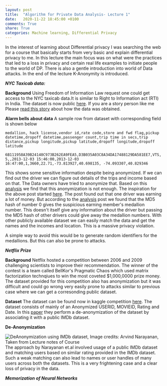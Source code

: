 ```yaml
---
layout: post
title:  "Algorithm for Private Data Analysis- Lecture 1"
date:   2020-11-22 18:45:00 +0100
comments: True
share: True
categories: Machine learning, Differential Privacy
---
```


In the interest of learning about Differential privacy I was searching the web for a course that basically starts from very basic and explain differential privacy to me. In this lecture the main focus was on what were the practices that led to a loss in privacy and certain real life examples to initiate people to the world of DP. There is also a gentle introduction into world of Data attacks. In the end of the lecture K-Anonymity is introduced. 

***NYC Taxicab data:***

**Background**
Using Freedom of Information Law request one could get access to the NYC taxicab data.It is similar to Right to Information act (RTI) in India. The dataset is now public [here](http://www.andresmh.com/nyctaxitrips/). If you are a story person like me Please [read this story](https://chriswhong.com/open-data/foil_nyc_taxi/) about how the data was obtained. 

**Alarm bells about data**
A sample row from dataset with corresponding field is shown below

```medallion, hack license,vendor id,rate code,store and fwd flag,pickup datetime,dropoff datetime,passenger count,trip time in secs,trip distance,pickup longitude,pickup latitude,dropoff longitude,dropoff latitude```

```6B111958A39B24140C973B262EA9FEA5,D3B035A03C8A34DA17488129DA581EE7,VTS,5,,2013-12-03 15:46:00,2013-12-03 16:47:00,1,3660,22.71,-73.813927,40.698135, -74.093307,40.829346```

This shows some sensitive information despite being anonymized. If we can find out the driver we can figure out details of the trips and income based on that. The Data owners have tried to anonymize that. Based on this [analysis](https://tech.vijayp.ca/of-taxis-and-rainbows-f6bc289679a1) we find that this anonymization is not enough. The inspiration for the above post started [here](https://www.reddit.com/r/bigquery/comments/28ialf/173_million_2013_nyc_taxi_rides_shared_on_bigquery/cicr3n2?utm_source=share&utm_medium=web2x&context=3).  The post found out that one driver was earning a lot of money. But according to the [analysis](https://tech.vijayp.ca/of-taxis-and-rainbows-f6bc289679a1) post we found that the MD5 hash of number 0 gives the suspicious earning member's medallion number. This doesn't itself give any information about the driver but passing the MD5 hash of other drivers could give away the medallion numbers. With other publicly available dataset we can easily match the data and get the names and the incomes and location. This is a massive privacy violation.

A simple way to avoid this would be to generate random identifiers for the medallions. But this can also be prone to attacks. 

***Netflix Prize***

**Background**
Netflix hosted a competition between 2006 and 2009 challenging scientists to improve their recommendation. The winner of the contest is a team called BellKor's Pragmatic Chaos which used matrix factorization technqiues to win the most coveted $1,000,0000 prize money. The dataset provided for this competition also has anonymization but it was difficult and could go wrong very easily prone to attacks similar to previous case where we can get a corresonding public dataset. 

**Dataset**
The dataset can be found now in kaggle competition [here](https://www.kaggle.com/netflix-inc/netflix-prize-data). The dataset consists of mainly of an Anonymized USERID, MOVIEID, Rating and Date. In this [paper](https://www.cs.utexas.edu/~shmat/shmat_oak08netflix.pdf) they perform a de-anonymization of the dataset by associating it with a public IMDb dataset. 

**De-Anonymization**

![DeAnonymization using IMDb dataset, Image credits: Arvind Narayanan, Taken from Lecture notes of Course](/ml/DP/DeAnon.png)
The approach by Narayanan et.al involved usage of a public IMDb dataset and matching users based on similar rating provided in the IMDb dataset. Such a weak matching can also lead to names or user handles of many users across both the datasets. This is a very frightening case and a clear loss of privacy in the data.

***Memorization of Neural Networks***




